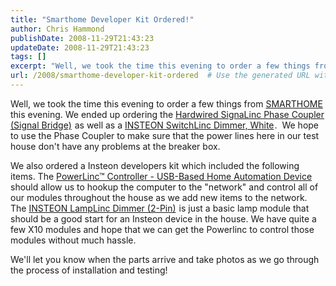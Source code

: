 ```yaml
---
title: "Smarthome Developer Kit Ordered!"
author: Chris Hammond
publishDate: 2008-11-29T21:43:23
updateDate: 2008-11-29T21:43:23
tags: []
excerpt: "Well, we took the time this evening to order a few things from SMARTHOME this evening. We ended up ordering the Hardwired SignaLinc Phase Coupler (Signal Bridge) as well as a INSTEON SwitchLinc Dimmer, White.  We hope to use the Phase Coupler to make sure that the power lines here in our test house don't have any problems at the breaker box."
url: /2008/smarthome-developer-kit-ordered  # Use the generated URL with year
---
```

<p>Well, we took the time this evening to order a few things from <a target="_blank" href="https://click.linksynergy.com/fs-bin/click?id=5s9KOchWgxI&amp;offerid=128527.10000181&amp;type=3&amp;subid=0">SMARTHOME</a><img height="1" alt="" width="1" border="0" src="https://ad.linksynergy.com/fs-bin/show?id=5s9KOchWgxI&amp;bids=128527.10000181&amp;type=3&amp;subid=0" /> this evening. We ended up ordering the <a target="_blank" href="https://click.linksynergy.com/fs-bin/click?id=5s9KOchWgxI&amp;offerid=128527.1474&amp;type=2&amp;subid=0">Hardwired SignaLinc Phase Coupler (Signal Bridge)</a><img height="1" alt="" width="1" border="0" src="https://ad.linksynergy.com/fs-bin/show?id=5s9KOchWgxI&amp;bids=128527.1474&amp;type=2&amp;subid=0" /> as well as a <a target="_blank" href="https://click.linksynergy.com/fs-bin/click?id=5s9KOchWgxI&amp;offerid=128527.4992&amp;type=2&amp;subid=0">INSTEON SwitchLinc Dimmer, White</a><img height="1" alt="" width="1" border="0" src="https://ad.linksynergy.com/fs-bin/show?id=5s9KOchWgxI&amp;bids=128527.4992&amp;type=2&amp;subid=0" />.&#160; We hope to use the Phase Coupler to make sure that the power lines here in our test house don't have any problems at the breaker box.</p> <p>We also ordered a Insteon developers kit which included the following items. The <a target="_blank" href="https://click.linksynergy.com/fs-bin/click?id=5s9KOchWgxI&amp;offerid=128527.1369&amp;type=2&amp;subid=0">PowerLinc™ Controller - USB-Based Home Automation Device</a><img height="1" alt="" width="1" border="0" src="https://ad.linksynergy.com/fs-bin/show?id=5s9KOchWgxI&amp;bids=128527.1369&amp;type=2&amp;subid=0" /> should allow us to hookup the computer to the "network" and control all of our modules throughout the house as we add new items to the network. The <a target="_blank" href="https://click.linksynergy.com/fs-bin/click?id=5s9KOchWgxI&amp;offerid=128527.4959&amp;type=2&amp;subid=0">INSTEON LampLinc Dimmer (2-Pin)</a><img height="1" alt="" width="1" border="0" src="https://ad.linksynergy.com/fs-bin/show?id=5s9KOchWgxI&amp;bids=128527.4959&amp;type=2&amp;subid=0" /> is just a basic lamp module that should be a good start for an Insteon device in the house. We have quite a few X10 modules and hope that we can get the Powerlinc to control those modules without much hassle.</p> <p>We'll let you know when the parts arrive and take photos as we go through the process of installation and testing!</p>
